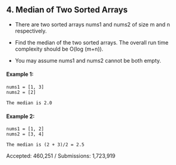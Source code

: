 ## 4. Median of Two Sorted Arrays

- There are two sorted arrays nums1 and nums2 of size m and n respectively.

- Find the median of the two sorted arrays. The overall run time complexity 
should be O(log (m+n)).

- You may assume nums1 and nums2 cannot be both empty.

#### Example 1: 

```
nums1 = [1, 3]
nums2 = [2]

The median is 2.0
```

#### Example 2: 

```
nums1 = [1, 2]
nums2 = [3, 4]

The median is (2 + 3)/2 = 2.5
```

Accepted: 460,251 / Submissions: 1,723,919